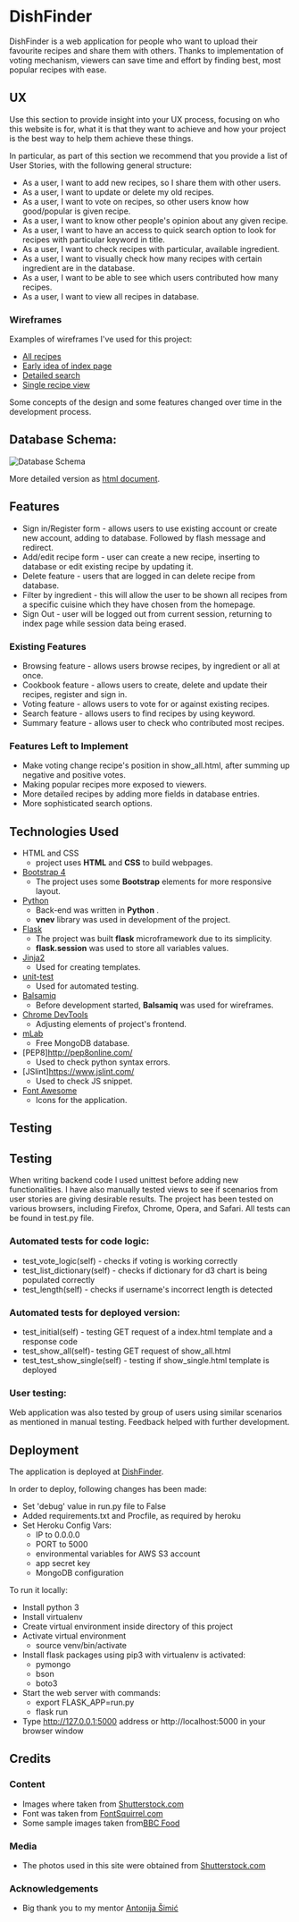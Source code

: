# DishFinder

DishFinder is a web application for people who want to upload their favourite recipes and share them with others. Thanks to implementation of voting mechanism, viewers can save time and effort by finding best, most popular recipes with ease.
 
## UX
 
Use this section to provide insight into your UX process, focusing on who this website is for, what it is that they want to achieve and how your project is the best way to help them achieve these things.

In particular, as part of this section we recommend that you provide a list of User Stories, with the following general structure:
- As a user, I want to add new recipes, so I share them with other users.
- As a user, I want to update or delete my old recipes.
- As a user, I want to vote on recipes, so other users know how good/popular is given recipe.
- As a user, I want to know other people's opinion about any given recipe.
- As a user, I want to have an access to quick search option to look for recipes with particular keyword in title.
- As a user, I want to check recipes with particular, available ingredient.
- As a user, I want to visually check how many recipes with certain ingredient are in the database.
- As a user, I want to be able to see which users contributed how many recipes.
- As a user, I want to view all recipes in database.

### Wireframes

Examples of wireframes I've used for this project:
- [All recipes](https://github.com/chookmook29/cookbook/blob/master/wireframes/all.png)
- [Early idea of index page](https://github.com/chookmook29/cookbook/blob/master/wireframes/intro.png)
- [Detailed search](https://github.com/chookmook29/cookbook/blob/master/wireframes/search.png)
- [Single recipe view](https://github.com/chookmook29/cookbook/blob/master/wireframes/single_one.png)

Some concepts of the design and some features changed over time in the development process.

## Database Schema:

![Database Schema](/database_schema/db.png)

More detailed version as [html document](/database_schema/db.html).

## Features

 - Sign in/Register form - allows users to use existing account or create new account, adding to database. Followed by flash message and redirect.
 - Add/edit recipe form - user can create a new recipe, inserting to database or edit existing recipe by updating it.
 - Delete feature  - users that are logged in can delete recipe from database.
 - Filter by ingredient - this will allow the user to be shown all recipes from a specific cuisine which they have chosen from the homepage.
 - Sign Out - user will be logged out from current session, returning to index page while session data being erased.
 
### Existing Features
- Browsing feature - allows users browse recipes, by ingredient or all at once.
- Cookbook feature - allows users to create, delete and update their recipes, register and sign in.
- Voting feature - allows users to vote for or against existing recipes.
- Search feature - allows users to find recipes by using keyword.
- Summary feature - allows user to check who contributed most recipes.

### Features Left to Implement
- Make voting change recipe's position in show_all.html, after summing up negative and positive votes.
- Making popular recipes more exposed to viewers.
- More detailed recipes by adding more fields in database entries.
- More sophisticated search options.

## Technologies Used

- HTML and CSS
    - project uses **HTML** and **CSS** to build webpages.
- [Bootstrap 4](https://getbootstrap.com/)
    - The project uses some **Bootstrap** elements for more responsive layout.
- [Python](https://www.python.org/)
    - Back-end was written in **Python** .
    - **vnev** library was used in development of the project.
- [Flask](http://flask.pocoo.org/)
    - The project was built **flask** microframework due to its simplicity.
    - **flask.session** was used to store all variables values. 
- [Jinja2](https://jinja.pocoo.org/)
    - Used for creating templates.
- [unit-test](https://docs.python.org/3/library/unittest.html)
    - Used for automated testing.
- [Balsamiq](https://balsamiq.com/)
    - Before development started, **Balsamiq** was used for wireframes.
- [Chrome DevTools](https://developers.google.com/web/tools/chrome-devtools/)
    - Adjusting elements of project's frontend.
- [mLab](https://mlab.com/)
    - Free MongoDB database.
- [PEP8]http://pep8online.com/
    - Used to check python syntax errors.
- [JSlint]https://www.jslint.com/
    - Used to check JS snippet.
- [Font Awesome](https://fontawesome.com/)
    - Icons for the application.



## Testing

## Testing

When writing backend code I used unittest before adding new functionalities. I have also manually tested views to see if scenarios from user stories are giving desirable results.
The project has been tested on various browsers, including Firefox, Chrome, Opera, and Safari. 
All tests can be found in test.py file.

### Automated tests for code logic:

- test_vote_logic(self) - checks if voting is working correctly
- test_list_dictionary(self) - checks if dictionary for d3 chart is being populated correctly
- test_length(self) - checks if username's incorrect length is detected
    
### Automated tests for deployed version:

- test_initial(self) - testing GET request of a index.html template and a response code  
- test_show_all(self)- testing GET request of show_all.html
- test_test_show_single(self) - testing if show_single.html template is deployed


### User testing:

Web application was also tested by group of users using similar scenarios as mentioned in manual testing. Feedback helped with further development.

## Deployment

The application is deployed at [DishFinder](https://dishfinderstage.herokuapp.com/).

In order to deploy, following changes has been made:
- Set 'debug' value in run.py file to False
- Added requirements.txt and Procfile, as required by heroku
- Set Heroku Config Vars:
    - IP to 0.0.0.0
    - PORT to 5000
    - environmental variables for AWS S3 account
    - app secret key
    - MongoDB configuration

To run it locally:
- Install python 3
- Install virtualenv
- Create virtual environment inside directory of this project
- Activate virtual environment
    - source venv/bin/activate
- Install flask packages using pip3 with virtualenv is activated:
	- pymongo 
	- bson
	- boto3 
- Start the web server with commands:
    - export FLASK_APP=run.py
    - flask run
- Type http://127.0.0.1:5000 address or http://localhost:5000 in your browser window


## Credits

### Content

- Images where taken from [Shutterstock.com](https://www.shutterstock.com/)
- Font was taken from [FontSquirrel.com](https://www.fontsquirrel.com/)
- Some sample images taken from[BBC Food](https://www.bbc.com/food) 

### Media

- The photos used in this site were obtained from [Shutterstock.com](https://www.shutterstock.com/)

### Acknowledgements

- Big thank you to my mentor [Antonija Šimić](https://github.com/tonkec/)

